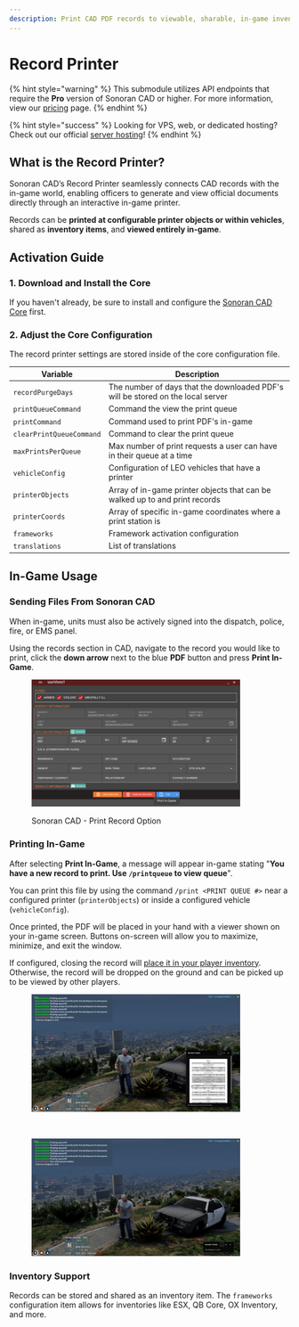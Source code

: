```yaml
---
description: Print CAD PDF records to viewable, sharable, in-game inventory items!
---
```


# Record Printer

{% hint style="warning" %}
This submodule utilizes API endpoints that require the **Pro** version of Sonoran CAD or higher. For more information, view our [pricing](../../../../pricing/faq/) page.
{% endhint %}

{% hint style="success" %}
Looking for VPS, web, or dedicated hosting? Check out our official [server hosting](https://docs.sonoransoftware.com/promotions/fivem-hosting)!
{% endhint %}

## What is the Record Printer?

Sonoran CAD’s Record Printer seamlessly connects CAD records with the in-game world, enabling officers to generate and view official documents directly through an interactive in-game printer.

Records can be **printed at configurable printer objects or within vehicles**, shared as **inventory items**, and **viewed entirely in-game**.

## Activation Guide

### 1. Download and Install the Core

If you haven't already, be sure to install and configure the [Sonoran CAD Core](../) first.

### 2. Adjust the Core Configuration

The record printer settings are stored inside of the core configuration file.

| Variable                 | Description                                                                     |
| ------------------------ | ------------------------------------------------------------------------------- |
| `recordPurgeDays`        | The number of days that the downloaded PDF's will be stored on the local server |
| `printQueueCommand`      | Command the view the print queue                                                |
| `printCommand`           | Command used to print PDF's in-game                                             |
| `clearPrintQueueCommand` | Command to clear the print queue                                                |
| `maxPrintsPerQueue`      | Max number of print requests a user can have in their queue at a time           |
| `vehicleConfig`          | Configuration of LEO vehicles that have a printer                               |
| `printerObjects`         | Array of in-game printer objects that can be walked up to and print records     |
| `printerCoords`          | Array of specific in-game coordinates where a print station is                  |
| `frameworks`             | Framework activation configuration                                              |
| `translations`           | List of translations                                                            |

## In-Game Usage

### Sending Files From Sonoran CAD

When in-game, units must also be actively signed into the dispatch, police, fire, or EMS panel.

Using the records section in CAD, navigate to the record you would like to print, click the **down arrow** next to the blue **PDF** button and press **Print In-Game**.

<figure><img src="../../../../.gitbook/assets/image (101).png" alt="" width="375"><figcaption><p>Sonoran CAD - Print Record Option</p></figcaption></figure>

### Printing In-Game

After selecting **Print In-Game**, a message will appear in-game stating "**You have a new record to print. Use `/printqueue` to view queue**".

You can print this file by using the command `/print <PRINT QUEUE #>` near a configured printer (`printerObjects`) or inside a configured vehicle (`vehicleConfig`).

Once printed, the PDF will be placed in your hand with a viewer shown on your in-game screen. Buttons on-screen will allow you to maximize, minimize, and exit the window.

If configured, closing the record will [place it in your player inventory](record-printer.md#inventory-support). Otherwise, the record will be dropped on the ground and can be picked up to be viewed by other players.

<div><figure><img src="../../../../.gitbook/assets/image (110).png" alt="" width="375"><figcaption></figcaption></figure> <figure><img src="https://media.discordapp.net/attachments/624489051172503555/1430304995680714873/image.png?ex=68fb4514&#x26;is=68f9f394&#x26;hm=2ad7541a1e41ee61844b25fc133e110c058263a66a9f516212f6699953935f83&#x26;=&#x26;format=webp&#x26;quality=lossless&#x26;width=3456&#x26;height=1944" alt=""><figcaption></figcaption></figure> <figure><img src="../../../../.gitbook/assets/image (119).png" alt="" width="375"><figcaption></figcaption></figure></div>

### Inventory Support

Records can be stored and shared as an inventory item. The `frameworks` configuration item allows for inventories like ESX, QB Core, OX Inventory, and more.
